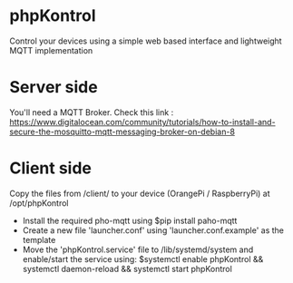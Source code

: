 # phpKontrol
Control your devices using a simple web based interface and lightweight MQTT implementation

# Server side

You'll need a MQTT Broker. Check this link :
https://www.digitalocean.com/community/tutorials/how-to-install-and-secure-the-mosquitto-mqtt-messaging-broker-on-debian-8

# Client side

Copy the files from /client/ to your device (OrangePi / RaspberryPi) at /opt/phpKontrol
- Install the required pho-mqtt using $pip install paho-mqtt
- Create a new file 'launcher.conf' using 'launcher.conf.example' as the template
- Move the 'phpKontrol.service' file to /lib/systemd/system and enable/start the service using:
$systemctl enable phpKontrol && systemctl daemon-reload && systemctl start phpKontrol

